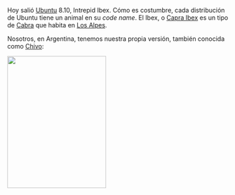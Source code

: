 <html><body><p>Hoy salió <a href="http://www.ubuntu.com/" target="_blank">Ubuntu</a> 8.10, Intrepid Ibex. Cómo es costumbre, cada distribución de Ubuntu tiene un animal en su <em>code name</em>. El Ibex, o <a href="http://es.wikipedia.org/wiki/Capra_ibex" target="_blank">Capra Ibex</a> es un tipo de <a href="http://es.wikipedia.org/wiki/Cabra" target="_blank">Cabra</a> que habita en <a href="http://es.wikipedia.org/wiki/Alpes" target="_blank">Los Alpes</a>.



Nosotros, en Argentina, tenemos nuestra propia versión, también conocida como <a href="http://es.wikipedia.org/wiki/Chivo">Chivo</a>:



<a href="/wp-content/uploads/2008/11/imagen112.jpg"><img class="aligncenter size-medium wp-image-855" title="imagen112" src="/wp-content/uploads/2008/11/imagen112-225x300.jpg" alt="" width="225" height="300"></a></p></body></html>